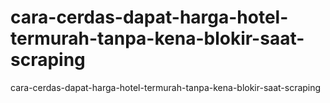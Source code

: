 # cara-cerdas-dapat-harga-hotel-termurah-tanpa-kena-blokir-saat-scraping
cara-cerdas-dapat-harga-hotel-termurah-tanpa-kena-blokir-saat-scraping
